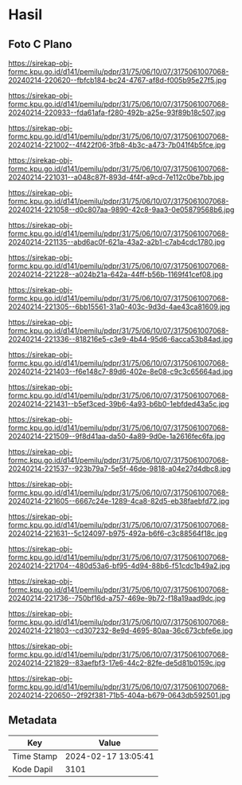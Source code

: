 # Hasil

## Foto C Plano

https://sirekap-obj-formc.kpu.go.id/d141/pemilu/pdpr/31/75/06/10/07/3175061007068-20240214-220620--fbfcb184-bc24-4767-af8d-f005b95e27f5.jpg

https://sirekap-obj-formc.kpu.go.id/d141/pemilu/pdpr/31/75/06/10/07/3175061007068-20240214-220933--fda61afa-f280-492b-a25e-93f89b18c507.jpg

https://sirekap-obj-formc.kpu.go.id/d141/pemilu/pdpr/31/75/06/10/07/3175061007068-20240214-221002--4f422f06-3fb8-4b3c-a473-7b041f4b5fce.jpg

https://sirekap-obj-formc.kpu.go.id/d141/pemilu/pdpr/31/75/06/10/07/3175061007068-20240214-221031--a048c87f-893d-4f4f-a9cd-7e112c0be7bb.jpg

https://sirekap-obj-formc.kpu.go.id/d141/pemilu/pdpr/31/75/06/10/07/3175061007068-20240214-221058--d0c807aa-9890-42c8-9aa3-0e05879568b6.jpg

https://sirekap-obj-formc.kpu.go.id/d141/pemilu/pdpr/31/75/06/10/07/3175061007068-20240214-221135--abd6ac0f-621a-43a2-a2b1-c7ab4cdc1780.jpg

https://sirekap-obj-formc.kpu.go.id/d141/pemilu/pdpr/31/75/06/10/07/3175061007068-20240214-221228--a024b21a-642a-44ff-b56b-1169f41cef08.jpg

https://sirekap-obj-formc.kpu.go.id/d141/pemilu/pdpr/31/75/06/10/07/3175061007068-20240214-221305--6bb15561-31a0-403c-9d3d-4ae43ca81609.jpg

https://sirekap-obj-formc.kpu.go.id/d141/pemilu/pdpr/31/75/06/10/07/3175061007068-20240214-221336--818216e5-c3e9-4b44-95d6-6acca53b84ad.jpg

https://sirekap-obj-formc.kpu.go.id/d141/pemilu/pdpr/31/75/06/10/07/3175061007068-20240214-221403--f6e148c7-89d6-402e-8e08-c9c3c65664ad.jpg

https://sirekap-obj-formc.kpu.go.id/d141/pemilu/pdpr/31/75/06/10/07/3175061007068-20240214-221431--b5ef3ced-39b6-4a93-b6b0-1ebfded43a5c.jpg

https://sirekap-obj-formc.kpu.go.id/d141/pemilu/pdpr/31/75/06/10/07/3175061007068-20240214-221509--9f8d41aa-da50-4a89-9d0e-1a2616fec6fa.jpg

https://sirekap-obj-formc.kpu.go.id/d141/pemilu/pdpr/31/75/06/10/07/3175061007068-20240214-221537--923b79a7-5e5f-46de-9818-a04e27d4dbc8.jpg

https://sirekap-obj-formc.kpu.go.id/d141/pemilu/pdpr/31/75/06/10/07/3175061007068-20240214-221605--6667c24e-1289-4ca8-82d5-eb38faebfd72.jpg

https://sirekap-obj-formc.kpu.go.id/d141/pemilu/pdpr/31/75/06/10/07/3175061007068-20240214-221631--5c124097-b975-492a-b6f6-c3c88564f18c.jpg

https://sirekap-obj-formc.kpu.go.id/d141/pemilu/pdpr/31/75/06/10/07/3175061007068-20240214-221704--480d53a6-bf95-4d94-88b6-f51cdc1b49a2.jpg

https://sirekap-obj-formc.kpu.go.id/d141/pemilu/pdpr/31/75/06/10/07/3175061007068-20240214-221736--750bf16d-a757-469e-9b72-f18a19aad9dc.jpg

https://sirekap-obj-formc.kpu.go.id/d141/pemilu/pdpr/31/75/06/10/07/3175061007068-20240214-221803--cd307232-8e9d-4695-80aa-36c673cbfe6e.jpg

https://sirekap-obj-formc.kpu.go.id/d141/pemilu/pdpr/31/75/06/10/07/3175061007068-20240214-221829--83aefbf3-17e6-44c2-82fe-de5d81b0159c.jpg

https://sirekap-obj-formc.kpu.go.id/d141/pemilu/pdpr/31/75/06/10/07/3175061007068-20240214-220650--2f92f381-71b5-404a-b679-0643db592501.jpg


## Metadata

| Key        | Value               |
| ---------- | ------------------- |
| Time Stamp | 2024-02-17 13:05:41 |
| Kode Dapil | 3101                |



